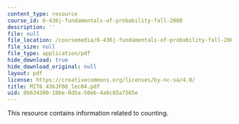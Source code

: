 ```yaml
---
content_type: resource
course_id: 6-436j-fundamentals-of-probability-fall-2008
description: ''
file: null
file_location: /coursemedia/6-436j-fundamentals-of-probability-fall-2008/8b63430018be0d5a50eb4a6c85a7565e_MIT6_436JF08_lec04.pdf
file_size: null
file_type: application/pdf
hide_download: true
hide_download_original: null
layout: pdf
license: https://creativecommons.org/licenses/by-nc-sa/4.0/
title: MIT6_436JF08_lec04.pdf
uid: 8b634300-18be-0d5a-50eb-4a6c85a7565e
---
```

This resource contains information related to counting.